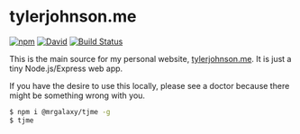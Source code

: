 # tylerjohnson.me

[![npm](https://img.shields.io/npm/v/@mrgalaxy/tjme.svg)](https://www.npmjs.com/package/@mrgalaxy/tjme) [![David](https://img.shields.io/david/tyler-johnson/tylerjohnson.me.svg)](https://david-dm.org/tyler-johnson/tylerjohnson.me) [![Build Status](https://travis-ci.org/tyler-johnson/tylerjohnson.me.svg?branch=master)](https://travis-ci.org/tyler-johnson/tylerjohnson.me)

This is the main source for my personal website, [tylerjohnson.me](http://tylerjohnson.me). It is just a tiny Node.js/Express web app.

If you have the desire to use this locally, please see a doctor because there might be something wrong with you.

```sh
$ npm i @mrgalaxy/tjme -g
$ tjme
```
